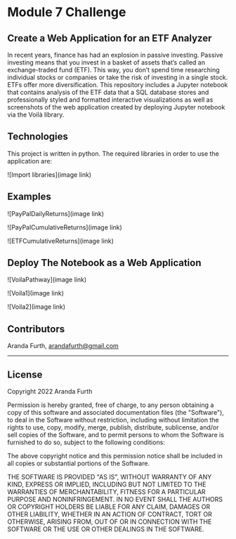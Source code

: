 # Module 7 Challenge
## Create a Web Application for an ETF Analyzer

In recent years, finance has had an explosion in passive investing. Passive investing means that you invest in a basket of assets that’s called an exchange-traded fund (ETF). This way, you don’t spend time researching individual stocks or companies or take the risk of investing in a single stock. ETFs offer more diversification.
This repository includes a Jupyter notebook that contains analysis of the ETF data that a SQL database stores and professionally styled and formatted interactive visualizations as well as screenshots of the web application created by deploying Jupyter notebook via the Voilà library.


## Technologies
This project is written in python. The required libraries in order to use the application are:

![Import libraries](image link)

## Examples

![PayPalDailyReturns](image link)

![PayPalCumulativeReturns](image link)

![ETFCumulativeReturns](image link)


## Deploy The Notebook as a Web Application

![VoilaPathway](image link) 

![Voila1](image link)

![Voila2](image link)


## Contributors

Aranda Furth, arandafurth@gmail.com

---

## License

Copyright 2022 Aranda Furth

Permission is hereby granted, free of charge, to any person obtaining a copy of this software and associated documentation files (the "Software"), to deal in the Software without restriction, including without limitation the rights to use, copy, modify, merge, publish, distribute, sublicense, and/or sell copies of the Software, and to permit persons to whom the Software is furnished to do so, subject to the following conditions:

The above copyright notice and this permission notice shall be included in all copies or substantial portions of the Software.

THE SOFTWARE IS PROVIDED "AS IS", WITHOUT WARRANTY OF ANY KIND, EXPRESS OR IMPLIED, INCLUDING BUT NOT LIMITED TO THE WARRANTIES OF MERCHANTABILITY, FITNESS FOR A PARTICULAR PURPOSE AND NONINFRINGEMENT. IN NO EVENT SHALL THE AUTHORS OR COPYRIGHT HOLDERS BE LIABLE FOR ANY CLAIM, DAMAGES OR OTHER LIABILITY, WHETHER IN AN ACTION OF CONTRACT, TORT OR OTHERWISE, ARISING FROM, OUT OF OR IN CONNECTION WITH THE SOFTWARE OR THE USE OR OTHER DEALINGS IN THE SOFTWARE.

